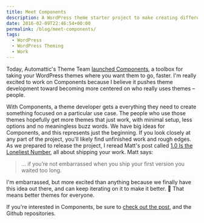 ```yaml
---
title: Meet Components
description: A WordPress theme starter project to make creating different types of themes easier.
date: 2016-02-09T22:46:54+00:00
permalink: /blog/meet-components/
tags:
  - WordPress
  - WordPress Theming
  - Work
---
```


Today, Automattic's Theme Team [launched Components](http://themeshaper.com/2016/02/09/introducing-components/), a toolbox for taking your WordPress themes where you want them to go, faster. I'm really excited to work on Components because I believe it pushes theme development toward becoming more centered on who really uses themes – people.

With Components, a theme developer gets a everything they need to create something focused on a particular use case. The people who use those themes hopefully get more themes that just work, with minimal setup, less options and no meaningless buzz words. We have big ideas for Components, and this represents just the beginning. If you look closely at any part of the project, you'll likely find unfinished work and rough edges. As we prepared to release the project, I reread Matt's post called [1.0 Is the Loneliest Number](https://ma.tt/2010/11/one-point-oh/), all about shipping your work. Matt says:

> … if you’re not embarrassed when you ship your first version you waited too long.

I'm embarrassed, but more excited than anything because we finally have this idea out there, and can keep iterating on it to make it better. 🙂 That means better themes for everyone.

If you're interested in Components, be sure to [check out the post](http://themeshaper.com/2016/02/09/introducing-components/), and the Github repositories.
